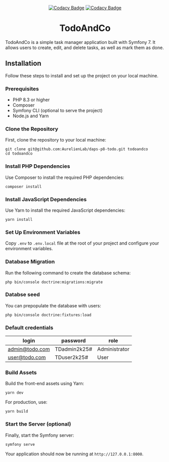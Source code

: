 <div align="center">

[![Codacy Badge](https://app.codacy.com/project/badge/Grade/c053893bdb474fe199b4c9142b91e678)](https://app.codacy.com/gh/AurelienLab/daps-p8-todo/dashboard?utm_source=gh&utm_medium=referral&utm_content=&utm_campaign=Badge_grade)
[![Codacy Badge](https://app.codacy.com/project/badge/Coverage/c053893bdb474fe199b4c9142b91e678)](https://app.codacy.com/gh/AurelienLab/daps-p8-todo/dashboard?utm_source=gh&utm_medium=referral&utm_content=&utm_campaign=Badge_coverage)

# TodoAndCo

</div>



TodoAndCo is a simple task manager application built with Symfony 7. It allows users to create, edit, and delete tasks, as well as mark them as done.

## Installation

Follow these steps to install and set up the project on your local machine.

### Prerequisites

- PHP 8.3 or higher
- Composer
- Symfony CLI (optional to serve the project)
- Node.js and Yarn

### Clone the Repository

First, clone the repository to your local machine:

```
git clone git@github.com:AurelienLab/daps-p8-todo.git todoandco
cd todoandco
```

### Install PHP Dependencies

Use Composer to install the required PHP dependencies:

```
composer install
```

### Install JavaScript Dependencies

Use Yarn to install the required JavaScript dependencies:

```
yarn install
```

### Set Up Environment Variables

Copy `.env` to `.env.local` file at the root of your project and configure your environment variables.

### Database Migration

Run the following command to create the database schema:

```
php bin/console doctrine:migrations:migrate
```

### Databse seed

You can prepopulate the database with users:

```
php bin/console doctrine:fixtures:load
```

### Default credentials

| login          | password     | role          |
|----------------|--------------|---------------|
| admin@todo.com | TDadmin2k25# | Administrator |
| user@todo.com  | TDuser2k25#  | User          |

### Build Assets

Build the front-end assets using Yarn:

```
yarn dev
```

For production, use:

```
yarn build
```

### Start the Server (optional)

Finally, start the Symfony server:

```
symfony serve
```

Your application should now be running at `http://127.0.0.1:8000`.
